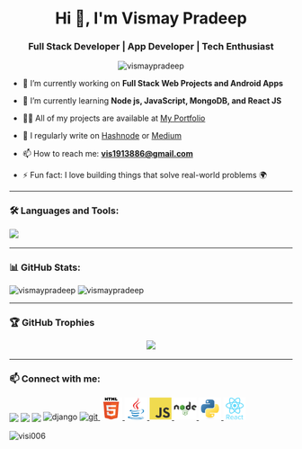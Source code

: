 <h1 align="center">Hi 👋, I'm Vismay Pradeep</h1>
<h3 align="center">Full Stack Developer | App Developer | Tech Enthusiast</h3>

<p align="center">
  <img src="https://komarev.com/ghpvc/?username=vismaypradeep&label=Profile%20views&color=0e75b6&style=flat" alt="vismaypradeep" />
</p>

- 🔭 I’m currently working on **Full Stack Web Projects and Android Apps**

- 🌱 I’m currently learning **Node js, JavaScript, MongoDB, and React JS**

- 👨‍💻 All of my projects are available at [My Portfolio](https://your-portfolio-link.com)

- 📝 I regularly write on [Hashnode](https://your-blog-link.com) or [Medium](https://medium.com/@yourname)

- 📫 How to reach me: **vis1913886@gmail.com**

- ⚡ Fun fact: I love building things that solve real-world problems 🌍

---

### 🛠️ Languages and Tools:

<p align="left">
  <img src="https://skillicons.dev/icons?i=html,css,js,ts,react,nextjs,nodejs,express,mongodb,java,flutter,dart,git,github,vscode" />
</p>

---

### 📊 GitHub Stats:

<p align="left">
  <img src="https://github-readme-stats.vercel.app/api?username=vismaypradeep&show_icons=true&locale=en&theme=github_dark" alt="vismaypradeep" />
  <img src="https://github-readme-streak-stats.herokuapp.com/?user=vismaypradeep&theme=github-dark" alt="vismaypradeep" />
</p>

---

### 🏆 GitHub Trophies

<p align="center">
  <img src="https://github-profile-trophy.vercel.app/?username=vismaypradeep&theme=onedark" />
</p>

---

### 📫 Connect with me:

<p align="left">
  <a href="https://linkedin.com/in/your-linkedin" target="blank"><img align="center" src="https://skillicons.dev/icons?i=linkedin" height="30" /></a>
  <a href="mailto:vismay@example.com"><img align="center" src="https://skillicons.dev/icons?i=gmail" height="30" /></a>
  <a href="https://twitter.com/yourhandle"><img align="center" src="https://skillicons.dev/icons?i=twitter" height="30" /></a>
</ptarget="_blank" rel="noreferrer"> <img src="https://cdn.worldvectorlogo.com/logos/django.svg" alt="django" width="40" height="40"/> </a> <a href="https://git-scm.com/" target="_blank" rel="noreferrer"> <img src="https://www.vectorlogo.zone/logos/git-scm/git-scm-icon.svg" alt="git" width="40" height="40"/> </a> <a href="https://www.w3.org/html/" target="_blank" rel="noreferrer"> <img src="https://raw.githubusercontent.com/devicons/devicon/master/icons/html5/html5-original-wordmark.svg" alt="html5" width="40" height="40"/> </a> <a href="https://www.java.com" target="_blank" rel="noreferrer"> <img src="https://raw.githubusercontent.com/devicons/devicon/master/icons/java/java-original.svg" alt="java" width="40" height="40"/> </a> <a href="https://developer.mozilla.org/en-US/docs/Web/JavaScript" target="_blank" rel="noreferrer"> <img src="https://raw.githubusercontent.com/devicons/devicon/master/icons/javascript/javascript-original.svg" alt="javascript" width="40" height="40"/> </a> <a href="https://nodejs.org" target="_blank" rel="noreferrer"> <img src="https://raw.githubusercontent.com/devicons/devicon/master/icons/nodejs/nodejs-original-wordmark.svg" alt="nodejs" width="40" height="40"/> </a> <a href="https://www.python.org" target="_blank" rel="noreferrer"> <img src="https://raw.githubusercontent.com/devicons/devicon/master/icons/python/python-original.svg" alt="python" width="40" height="40"/> </a> <a href="https://reactjs.org/" target="_blank" rel="noreferrer"> <img src="https://raw.githubusercontent.com/devicons/devicon/master/icons/react/react-original-wordmark.svg" alt="react" width="40" height="40"/> </a> </p>

<p><img align="center" src="https://github-readme-stats.vercel.app/api/top-langs?username=visi006&show_icons=true&locale=en&layout=compact" alt="visi006" /></p>


